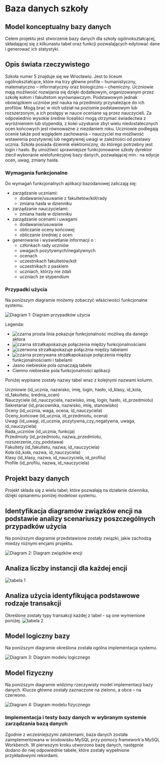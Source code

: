 # Baza danych szkoły 
## Model konceptualny bazy danych
Celem projektu jest stworzenie bazy danych dla szkoły ogólnokształcącej, składającej się z kilkunastu tabel oraz funkcji pozwalających edytować dane i generować ich statystyki.

## Opis świata rzeczywistego
Szkoła numer 5 znajduje się we Wrocławiu. Jest to liceum ogólnokształcące, które ma trzy główne profile – humanistyczny, matematyczno – informatyczny oraz biologiczno – chemiczny. Uczniowie mają możliwość rozwijania się dzięki dodatkowym, organizowanym przez szkołę kołom i fakultetom wyrównawczym. Podstawowym jednak obowiązkiem uczniów jest nauka na przedmioty przynależące do ich profilów. Mogą brać w nich udział na poziomie podstawowym lub rozszerzonym, a ich postępy w nauce oceniane są przez nauczycieli. Za odpowiednio wysokie średnie licealiści mogą otrzymać świadectwa z wyróżnieniem lub stypendia, z kolei uzyskanie zbyt wielu niedostatecznych ocen końcowych jest równoważne z niezdaniem roku. Uczniowie podlegają ocenie także pod względem zachowania – nauczyciel ma możliwość wstawienia pozytywnej lub negatywnej uwagi w zależności od postawy ucznia. 
Szkoła posiada dziennik elektroniczny, do którego potrzebny jest login i hasło. By umożliwić sprawniejsze funkcjonowanie szkoły dyrektor zlecił wykonanie wielofunkcyjnej bazy danych, pozwalającej min.: na edycje ocen, uwag, zmiany hasła.

### Wymagania funkcjonalne
Do wymagań funkcjonalnych aplikacji bazodanowej zaliczają się:
-	zarządzanie uczniami:
    -	dodawanie/usuwanie z fakultetów/kół/rady
    -	zmiana hasła w dzienniku
-	zarządzanie nauczycielami:
    -	zmiana hasła w dzienniku
-	zarządzanie ocenami i uwagami
    -	dodawanie/usuwanie
    - obliczanie oceny końcowej
    -	obliczanie średniej z ocen
-	generowanie i wyświetlanie informacji o :
    -	członkach rady uczniów
    -	uwagach pozytywnych/negatywnych
    -	ocenach
    -	uczestnikach fakultetów/kół
    -	uczestnikach z paskiem
    - uczniach, którzy nie zdali
    -	uczniach ze stypendium

### Przypadki użycia
Na poniższym diagramie możemy zobaczyć właściwości funkcjonalne systemu.
 

![Diagram 1: Diagram przypadków użycia](/assets/Obraz1.jpg)

Legenda:
- ![czarna prosta linia](/assets/Obraz2.png) pokazuje funkcjonalność możliwą dla danego aktora 
-	![czarna strzałka](/assets/Obraz3.png)pokazuje połączenia między funkcjonalnościami 
-	![czerwona strzałka](/assets/Obraz4.png)pokazuje połącznia między tabelami 
-	![czarna przerywana strzałka](/assets/Obraz5.png)pokazuje połączenia między funkcjonalnościami i tabelami
-	Jasno niebieskie pola oznaczają tabele
-	Ciemno niebieskie pola funkcjonalności aplikacji 

Poniżej wypisane zostały nazwy tabel wraz z kolejnymi nazwami kolumn.

Uczniowie (id_ucznia, nazwisko, imię, login, hasło, id_klasy, id_kola, id_fakultetu, średnia_ocen)  
Nauczyciele (id_nauczyciela, nazwisko, imię, login, hasło, id_przedmiotu)   
Sekretariat (id_pracownika, nazwisko, imię, stanowisko)  
Oceny (id_ucznia, waga, ocena, id_nauczyciela)  
Oceny_końcowe (id_ucznia, id_przedmiotu, ocena)  
Uwagi (id_uwagi, id_ucznia, pozytywna_czy_negatywna, uwaga, id_nauczyciela)  
Rada_uczniów (id_ucznia, funkcja)  
Przedmioty (id_przedmiotu, nazwa_przedmiotu, rozszerzenie_czy_podstawa)  
Fakultety (id_fakultetu, nazwa, id_nauczyciela)  
Koła (id_koła, nazwa, id_nauczyciela)  
Klasy (id_klasy, nazwa, id_nauczyciela, id_profilu)  
Profile (id_profilu, nazwa, id_nauczyciela)  

##  Projekt bazy danych

Projekt składa się z wielu tabel, które pozwalają na działanie dziennika, dzięki opisanemu poniżej modelowi systemu.

## Identyfikacja diagramów związków encji na podstawie analizy scenariuszy poszczególnych przypadków użycia
Na poniższym diagramie przedstawione zostały związki, jakie zachodzą miedzy różnymi encjami projektu.
 
![Diagram 2: Diagram związków encji](/assets/Obraz6.jpg)

## Analiza liczby instancji dla każdej encji
![tabela 1](/assets/Przechwytywanie.PNG)


## Analiza użycia identyfikująca podstawowe rodzaje transakcji
Określone zostały typy transakcji każdej z tabel - są one wymienione poniżej.
![tabela 2](/assets/Przechwytywanie1.PNG)


## Model logiczny bazy
Na poniższym diagramie określona została ogólna implementacja systemu.
 

![Diagram 3: Diagram modelu logicznego](/assets/Obraz7.jpg)





## Model fizyczny

Na poniższym diagramie widzimy rzeczywisty model implementacji bazy danych. Klucze główne zostały zaznaczone na zielono, a obce – na czerwono.

![Diagram 4: Diagram modelu fizycznego](/assets/Obraz8.jpg)




### Implementacja i testy bazy danych w wybranym systemie zarządzania bazą danych 
Zgodnie z wcześniejszymi założeniami, baza danych została zaimplementowana w środowisku MySQL przy pomocy framework’a MySQL Workbench. W pierwszym kroku utworzono bazę danych, następnie dodano do niej odpowiednie tabele, które zostały wypełnione przykładowymi rekordami.
